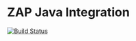 # ZAP Java Integration

[![Build Status](https://travis-ci.org/ContinuousSecurityTooling/zap-java.svg?branch=master)](https://travis-ci.org/ContinuousSecurityTooling/zap-java)